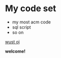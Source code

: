 # My code set

* my most acm code
* sql script
* so on

[wust oj](http://acm.wust.edt.cn)

**welcome!**

